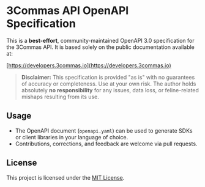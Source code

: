 # 3Commas API OpenAPI Specification

This is a **best-effort**, community-maintained OpenAPI 3.0 specification for the 3Commas API. It is based solely on the public documentation available at:

[https://developers.3commas.io](https://developers.3commas.io)

> **Disclaimer:** This specification is provided "as is" with no guarantees of accuracy or completeness. Use at your own risk. The author holds absolutely **no responsibility** for any issues, data loss, or feline-related mishaps resulting from its use.

## Usage

* The OpenAPI document (`openapi.yaml`) can be used to generate SDKs or client libraries in your language of choice.
* Contributions, corrections, and feedback are welcome via pull requests.

## License

This project is licensed under the [MIT License](LICENSE).
